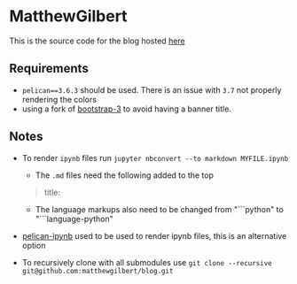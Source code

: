 # MatthewGilbert
This is the source code for the blog hosted
[here](http://www.matthewdgilbert.com/)

## Requirements
* `pelican==3.6.3` should be used. There is an issue with `3.7` not properly
rendering the colors
* using a fork of [bootstrap-3](https://github.com/getpelican/pelican-themes/tree/master/pelican-bootstrap3)
to avoid having a banner title.

## Notes
* To render `ipynb` files run `jupyter nbconvert --to markdown MYFILE.ipynb`
    * The `.md` files need the following added to the top
    > title:
    * The language markups also need to be changed from "\`\`\`python" to "\`\`\`language-python"

* [pelican-ipynb](https://github.com/danielfrg/pelican-ipynb) used to be
used to render ipynb files, this is an alternative option
* To recursively clone with all submodules use `git clone --recursive git@github.com:matthewgilbert/blog.git`
